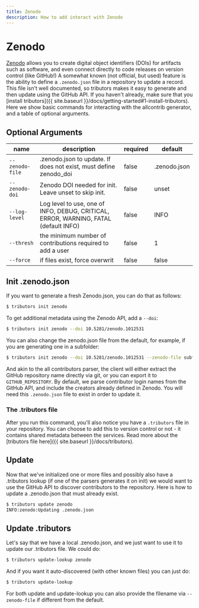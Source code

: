 ```yaml
---
title: Zenodo
description: How to add interact with Zenodo
---
```


# Zenodo

[Zenodo](https://zenodo.org) allows you to create digital object identifiers (DOIs) for
artifacts such as software, and even connect directly to code releases on version
control (like GitHub!) A somewhat known (not official, but used) feature is the ability
to define a `.zenodo.json` file in a repository to update a record. This file isn't
well documented, so tributors makes it easy to generate and then update using the
GitHub API. If you haven't already, make sure that you [install tributors]({{ site.baseurl }}/docs/getting-started#1-install-tributors).
Here we show basic commands for interacting with the allcontrib generator, and a table of optional arguments.

## Optional Arguments

| name | description | required | default |
|------|-------------|----------|---------|
| `--zenodo-file` | .zenodo.json to update. If does not exist, must define zenodo_doi | false | .zenodo.json | 
| `--zenodo-doi` | Zenodo DOI needed for init. Leave unset to skip init. | false | unset | 
| `--log-level` | Log level to use, one of INFO, DEBUG, CRITICAL, ERROR, WARNING, FATAL (default INFO) | false | INFO | 
| `--thresh` | the minimum number of contributions required to add a user | false | 1 | 
| `--force` | if files exist, force overwrit | false | false |


## Init .zenodo.json

If you want to generate a fresh Zenodo.json, you can do that as follows:

```bash
$ tributors init zenodo
```

To get additional metadata using the Zenodo API, add a `--doi`:

```bash
$ tributors init zenodo --doi 10.5281/zenodo.1012531
```

You can also change the zenodo.json file from the default, for example, if you
are generating one in a subfolder:

```bash
$ tributors init zenodo --doi 10.5281/zenodo.1012531 --zenodo-file subfolder/.zenodo.json
```

And akin to the all contributors parser, the client will either extract
the GitHub repository name directly via git, or you can export it to 
 `GITHUB_REPOSITORY`. By default, we parse contributor login names
from the GitHub API, and include the creators already defined in Zenodo.
You will need this `.zenodo.json` file to exist in order to update it.

### The .tributors file

After you run this command, you'll also notice you have a `.tributors` file
in your repository. You can choose to add this to version control or not - it contains
shared metadata between the services. Read more about the [tributors file here]({{ site.baseurl }}/docs/tributors).

## Update

Now that we've initialized one or more files and possibly also have a .tributors
lookup (if one of the parsers generates it on init) we would want to use
the GitHub API to discover contributors to the repository.
Here is how to update a .zenodo.json that must already exist.

```bash
$ tributors update zenodo
INFO:zenodo:Updating .zenodo.json
```

## Update .tributors

Let's say that we have a local .zenodo.json, and we just want to use it to update our
.tributors file. We could do:

```bash
$ tributors update-lookup zenodo
```

And if you want it auto-discovered (with other known files) you can just do:

```bash
$ tributors update-lookup
```


For both update and update-lookup you can also provide the filename via `--zenodo-file` if different from the default.
